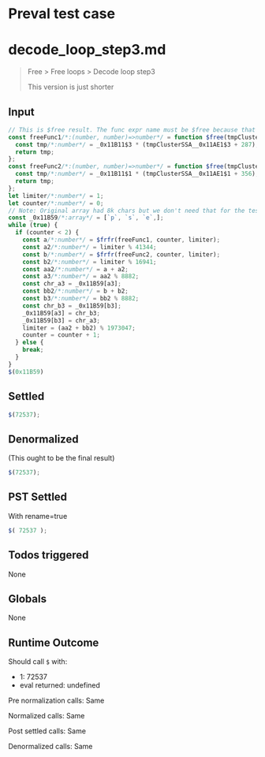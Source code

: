 # Preval test case

# decode_loop_step3.md

> Free > Free loops > Decode loop step3
>
> This version is just shorter

## Input

`````js filename=intro
// This is $free result. The func expr name must be $free because that's a $frfr constraint.
const freeFunc1/*:(number, number)=>number*/ = function $free(tmpClusterSSA__0x11AE1$3/*:number*/, _0x11B11$3/*:number*/) {
  const tmp/*:number*/ = _0x11B11$3 * (tmpClusterSSA__0x11AE1$3 + 287);
  return tmp;
};
const freeFunc2/*:(number, number)=>number*/ = function $free(tmpClusterSSA__0x11AE1$1/*:number*/, _0x11B11$1/*:number*/) {
  const tmp/*:number*/ = _0x11B11$1 * (tmpClusterSSA__0x11AE1$1 + 356);
  return tmp;
};
let limiter/*:number*/ = 1;
let counter/*:number*/ = 0;
// Note: Original array had 8k chars but we don't need that for the test
const _0x11B59/*:array*/ = [`p`, `s`, `e`,];
while (true) {
  if (counter < 2) {
    const a/*:number*/ = $frfr(freeFunc1, counter, limiter);
    const a2/*:number*/ = limiter % 41344;
    const b/*:number*/ = $frfr(freeFunc2, counter, limiter);
    const b2/*:number*/ = limiter % 16941;
    const aa2/*:number*/ = a + a2;
    const a3/*:number*/ = aa2 % 8882;
    const chr_a3 = _0x11B59[a3];
    const bb2/*:number*/ = b + b2;
    const b3/*:number*/ = bb2 % 8882;
    const chr_b3 = _0x11B59[b3];
    _0x11B59[a3] = chr_b3;
    _0x11B59[b3] = chr_a3;
    limiter = (aa2 + bb2) % 1973047;
    counter = counter + 1;
  } else {
    break;
  }
}
$(0x11B59)
`````


## Settled


`````js filename=intro
$(72537);
`````


## Denormalized
(This ought to be the final result)

`````js filename=intro
$(72537);
`````


## PST Settled
With rename=true

`````js filename=intro
$( 72537 );
`````


## Todos triggered


None


## Globals


None


## Runtime Outcome


Should call `$` with:
 - 1: 72537
 - eval returned: undefined

Pre normalization calls: Same

Normalized calls: Same

Post settled calls: Same

Denormalized calls: Same
